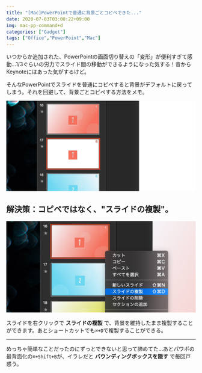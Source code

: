 ```yaml
---
title: "[Mac]PowerPointで普通に背景ごとコピペできた..."
date: 2020-07-03T03:00:22+09:00
img: mac-pp-command+d
categories: ["Gadget"]
tags: ["Office","PowerPoint","Mac"]
---
```

いつからか追加された、PowerPointの画面切り替えの「変形」が便利すぎて感動...1/3ぐらいの労力でスライド間の移動ができるようになった気する！昔からKeynoteにはあった気がするけど。

そんなPowerPointでスライドを普通にコピペすると背景がデフォルトに戻ってしまう。それを回避して、背景ごとコピペする方法をメモ。

![背景がデフォルトの白になってしまう！](../../../images/mac-pp-command+d-1.jpg)

## 解決策：コピペではなく、"スライドの複製"。

![](../../../images/mac-pp-command+d-2.jpg)

スライドを右クリックで **スライドの複製** で、背景を維持したまま複製することができます。あとショートカットでも`⌘+D`で複製することができる。

***

めっちゃ簡単なことだったのにずっとできないと思って諦めてた...あとパワポの最背面化の`⌘+Shift+B`が、イラレだと **バウンディングボックスを隠す** で毎回戸惑う。
